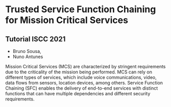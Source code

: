 # Trusted Service Function Chaining for Mission Critical Services
## Tutorial ISCC 2021

- Bruno Sousa, 
- Nuno Antunes

Mission Critical Services (MCS) are characterized by stringent requirements due to the criticality of the mission being performed. MCS can rely on different types of services, which include voice communications, video, data flows from sensors, location devices, among others. Service Function Chaining (SFC) enables the delivery of end-to-end services with distinct functions that can have multiple dependencies and different security requirements. 



